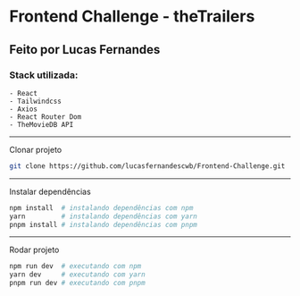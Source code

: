 # Frontend Challenge - theTrailers

## Feito por **Lucas Fernandes**

### Stack utilizada:

    - React
    - Tailwindcss
    - Axios
    - React Router Dom
    - TheMovieDB API

---

Clonar projeto

```bash
git clone https://github.com/lucasfernandescwb/Frontend-Challenge.git
```

---

Instalar dependências

```bash
npm install  # instalando dependências com npm
yarn         # instalando dependências com yarn
pnpm install # instalando dependências com pnpm
```

---

Rodar projeto

```bash
npm run dev  # executando com npm
yarn dev     # executando com yarn
pnpm run dev # executando com pnpm
```
